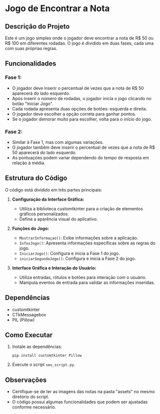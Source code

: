 # Jogo de Encontrar a Nota

## Descrição do Projeto

Este é um jogo simples onde o jogador deve encontrar a nota de R$ 50 ou R$ 100 em diferentes rodadas. O jogo é dividido em duas fases, cada uma com suas próprias regras.

## Funcionalidades

### Fase 1:
- O jogador deve inserir o percentual de vezes que a nota de R$ 50 aparecerá do lado esquerdo.
- Após inserir o número de rodadas, o jogador inicia o jogo clicando no botão "Iniciar Jogo".
- Cada rodada apresenta duas opções de botões: esquerda e direita.
- O jogador deve escolher a opção correta para ganhar pontos.
- Se o jogador demorar muito para escolher, volta para o início do jogo.

### Fase 2:
- Similar à Fase 1, mas com algumas variações.
- O jogador também deve inserir o percentual de vezes que a nota de R$ 50 aparecerá do lado esquerdo.
- As pontuações podem variar dependendo do tempo de resposta em relação à média.

## Estrutura do Código

O código está dividido em três partes principais:

1. **Configuração da Interface Gráfica:**
   - Utiliza a biblioteca customtkinter para a criação de elementos gráficos personalizados.
   - Define a aparência visual do aplicativo.

2. **Funções do Jogo:**
   - `MostrarInformaçao()`: Exibe informações sobre a aplicação.
   - `InfosJogo()`: Apresenta informações específicas sobre as regras do jogo.
   - `IniciarJogo()`: Configura e inicia a Fase 1 do jogo.
   - `iniciarSegundoJogo()`: Configura e inicia a Fase 2 do jogo.

3. **Interface Gráfica e Interação do Usuário:**
   - Utiliza entradas, rótulos e botões para interação com o usuário.
   - Manipula eventos de entrada para validar as informações inseridas.

## Dependências

- customtkinter
- CTkMessagebox
- PIL (Pillow)

## Como Executar

1. Instale as dependências:
   ```
   pip install customtkinter Pillow
   ```

2. Execute o script `seu_script.py`.

## Observações

- Certifique-se de ter as imagens das notas na pasta "assets" no mesmo diretório do script.
- O código possui algumas funcionalidades que podem ser ajustadas conforme necessário.
